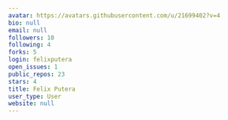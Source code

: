 ```yaml
---
avatar: https://avatars.githubusercontent.com/u/21699402?v=4
bio: null
email: null
followers: 10
following: 4
forks: 5
login: felixputera
open_issues: 1
public_repos: 23
stars: 4
title: Felix Putera
user_type: User
website: null
---
```


